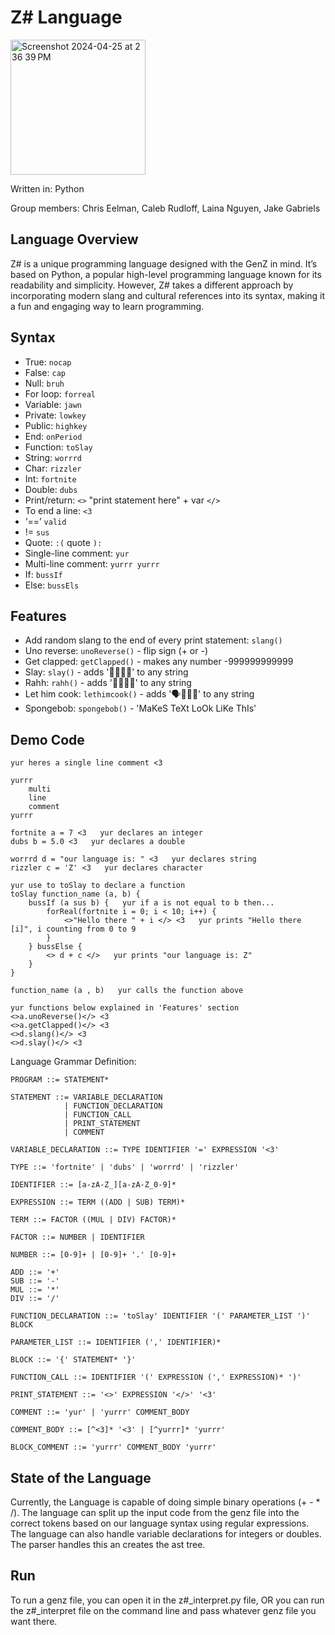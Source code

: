 # Z# Language
<img width="216" alt="Screenshot 2024-04-25 at 2 36 39 PM" src="https://github.com/chris-eelman/programming-language-project/assets/78044530/25ad94a6-d5d5-41b7-ab9c-6b879db2f3ee">

Written in: Python

Group members: Chris Eelman, Caleb Rudloff, Laina Nguyen, Jake Gabriels

## Language Overview
Z# is a unique programming language designed with the GenZ in mind. It’s based on Python, a popular high-level
programming language known for its readability and simplicity. However, Z# takes a different approach by 
incorporating modern slang and cultural references into its syntax, making it a fun and engaging way to 
learn programming.

## Syntax

* True: `nocap`
* False: `cap`
* Null: `bruh`
* For loop: `forreal`
* Variable: `jawn`
* Private: `lowkey`
* Public: `highkey`
* End: `onPeriod`
* Function: `toSlay`
* String: `worrrd`
* Char: `rizzler`
* Int: `fortnite`
* Double: `dubs`
* Print/return: `<>` "print statement here" + var `</>`
* To end a line: `<3`
* ‘==’  `valid`
* != `sus`
* Quote: `:(` quote `):`
* Single-line comment: `yur`
* Multi-line comment: `yurrr yurrr`
* If: `bussIf`
* Else: `bussEls`

## Features

* Add random slang to the end of every print statement: `slang()`
* Uno reverse: `unoReverse()` - flip sign (+ or -)
* Get clapped: `getClapped()` - makes any number -999999999999
* Slay: `slay()` - adds '👑💅💁‍♀️' to any string
* Rahh: `rahh()` - adds '🦅🇺🇸🤠' to any string
* Let him cook: `lethimcook()` - adds '🗣👨‍🍳🍲' to any string
* Spongebob: `spongebob()` - 'MaKeS TeXt LoOk LiKe ThIs'

## Demo Code

```
yur heres a single line comment <3

yurrr
    multi
    line
    comment
yurrr

fortnite a = 7 <3   yur declares an integer
dubs b = 5.0 <3   yur declares a double

worrrd d = "our language is: " <3   yur declares string
rizzler c = 'Z' <3   yur declares character

yur use to toSlay to declare a function
toSlay function_name (a, b) {
    bussIf (a sus b) {   yur if a is not equal to b then...
        forReal(fortnite i = 0; i < 10; i++) {
            <>"Hello there " + i </> <3   yur prints "Hello there [i]", i counting from 0 to 9
        }
    } bussElse {
        <> d + c </>   yur prints "our language is: Z"
    }
}

function_name (a , b)   yur calls the function above

yur functions below explained in 'Features' section
<>a.unoReverse()</> <3
<>a.getClapped()</> <3
<>d.slang()</> <3
<>d.slay()</> <3
```

Language Grammar Definition:

```
PROGRAM ::= STATEMENT*

STATEMENT ::= VARIABLE_DECLARATION
            | FUNCTION_DECLARATION
            | FUNCTION_CALL
            | PRINT_STATEMENT
            | COMMENT

VARIABLE_DECLARATION ::= TYPE IDENTIFIER '=' EXPRESSION '<3'

TYPE ::= 'fortnite' | 'dubs' | 'worrrd' | 'rizzler'

IDENTIFIER ::= [a-zA-Z_][a-zA-Z_0-9]*

EXPRESSION ::= TERM ((ADD | SUB) TERM)*

TERM ::= FACTOR ((MUL | DIV) FACTOR)*

FACTOR ::= NUMBER | IDENTIFIER

NUMBER ::= [0-9]+ | [0-9]+ '.' [0-9]+

ADD ::= '+'
SUB ::= '-'
MUL ::= '*'
DIV ::= '/'

FUNCTION_DECLARATION ::= 'toSlay' IDENTIFIER '(' PARAMETER_LIST ')' BLOCK

PARAMETER_LIST ::= IDENTIFIER (',' IDENTIFIER)*

BLOCK ::= '{' STATEMENT* '}'

FUNCTION_CALL ::= IDENTIFIER '(' EXPRESSION (',' EXPRESSION)* ')'

PRINT_STATEMENT ::= '<>' EXPRESSION '</>' '<3'

COMMENT ::= 'yur' | 'yurrr' COMMENT_BODY

COMMENT_BODY ::= [^<3]* '<3' | [^yurrr]* 'yurrr'

BLOCK_COMMENT ::= 'yurrr' COMMENT_BODY 'yurrr'
```

## State of the Language

Currently, the Language is capable of doing simple binary operations (+ - * /). The language can split up the input code
from the genz file into the correct tokens based on our language syntax using regular expressions. The language can also handle variable declarations
for integers or doubles. The parser handles this an creates the ast tree. 

## Run 

To run a genz file, you can open it in the z#_interpret.py file, OR you can run the z#_interpret file on the command line and 
pass whatever genz file you want there. 

